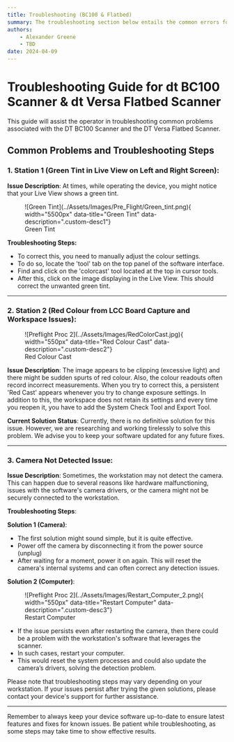 ```yaml
---
title: Troubleshooting (BC100 & Flatbed)
summary: The troubleshooting section below entails the common errors found with the above mentioned workstations and possible solutions to specific problems.
authors:
    - Alexander Greene
    - TBD
date: 2024-04-09
---
```



# Troubleshooting Guide for dt BC100 Scanner & dt Versa Flatbed Scanner

This guide will assist the operator in troubleshooting common problems associated with the DT BC100 Scanner and the DT Versa Flatbed Scanner.

## Common Problems and Troubleshooting Steps

### 1. Station 1 (Green Tint in Live View on Left and Right Screen):

**Issue Description**: At times, while operating the device, you might notice that your Live View shows a green tint.

<figure markdown>
![Green Tint](../Assets/Images/Pre_Flight/Green_tint.png){ width="5500px" data-title="Green Tint" data-description=".custom-desc1"}
<figcaption>Green Tint</figcaption>
</figure>
<div class="glightbox-desc custom-desc1">
    <p></p>
</div>

**Troubleshooting Steps:**

- To correct this, you need to manually adjust the colour settings.
- To do so, locate the 'tool' tab on the top panel of the software interface.
- Find and click on the 'colorcast' tool located at the top in cursor tools.
- After this, click on the image displaying in the Live View. This should correct the unwanted green tint.

---

### 2. Station 2 (Red Colour from LCC Board Capture and Workspace Issues):

<figure markdown>
![Preflight Proc 2](../Assets/Images/RedColorCast.jpg){ width="550px" data-title="Red Colour Cast" data-description=".custom-desc2"}
<figcaption>Red Colour Cast</figcaption>
</figure>
<div class="glightbox-desc custom-desc2">
    <p></p>
</div>


**Issue Description**: The image appears to be clipping (excessive light) and there might be sudden spurts of red colour. Also, the colour readouts often record incorrect measurements. When you try to correct this, a persistent 'Red Cast' appears  whenever you try to change exposure settings. In addition to this, the workspace does not retain its settings and every time you reopen it, you have to add the System Check Tool and Export Tool.

**Current Solution Status**: Currently, there is no definitive solution for this issue. However, we are researching and working tirelessly to solve this problem. We advise you to keep your software updated for any future fixes.

---

### 3. Camera Not Detected Issue:

**Issue Description**: Sometimes, the workstation may not detect the camera. This can happen due to several reasons like hardware malfunctioning, issues with the software's camera drivers, or the camera might not be securely connected to the workstation.

**Troubleshooting Steps**:

**Solution 1 (Camera)**:

- The first solution might sound simple, but it is quite effective.
- Power off the camera by disconnecting it from the power source (unplug)
- After waiting for a moment, power it on again. This will reset the camera's internal systems and can often correct any detection issues.

**Solution 2 (Computer)**:

<figure markdown>
![Preflight Proc 2](../Assets/Images/Restart_Computer_2.png){ width="550px" data-title="Restart Computer" data-description=".custom-desc3"}
<figcaption>Restart Computer</figcaption>
</figure>
<div class="glightbox-desc custom-desc3">
</div>

- If the issue persists even after restarting the camera, then there could be a problem with the workstation's software that leverages the scanner.
- In such cases, restart your computer.
- This would reset the system processes and could also update the camera’s drivers, solving the detection problem.

Please note that troubleshooting steps may vary depending on your workstation. If your issues persist after trying the given solutions, please contact your device's support for further assistance.

---

Remember to always keep your device software up-to-date to ensure latest features and fixes for known issues. Be patient while troubleshooting, as some steps may take time to show effective results.

